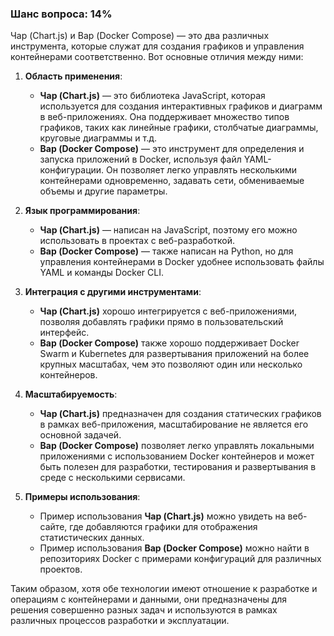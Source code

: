 ### Шанс вопроса: 14%

Чар (Chart.js) и Вар (Docker Compose) — это два различных инструмента, которые служат для создания графиков и управления контейнерами соответственно. Вот основные отличия между ними:

1. **Область применения**:
   - **Чар (Chart.js)** — это библиотека JavaScript, которая используется для создания интерактивных графиков и диаграмм в веб-приложениях. Она поддерживает множество типов графиков, таких как линейные графики, столбчатые диаграммы, круговые диаграммы и т.д.
   - **Вар (Docker Compose)** — это инструмент для определения и запуска приложений в Docker, используя файл YAML-конфигурации. Он позволяет легко управлять несколькими контейнерами одновременно, задавать сети, обмениваемые объемы и другие параметры.

2. **Язык программирования**:
   - **Чар (Chart.js)** — написан на JavaScript, поэтому его можно использовать в проектах с веб-разработкой.
   - **Вар (Docker Compose)** — также написан на Python, но для управления контейнерами в Docker удобнее использовать файлы YAML и команды Docker CLI.

3. **Интеграция с другими инструментами**:
   - **Чар (Chart.js)** хорошо интегрируется с веб-приложениями, позволяя добавлять графики прямо в пользовательский интерфейс.
   - **Вар (Docker Compose)** также хорошо поддерживает Docker Swarm и Kubernetes для развертывания приложений на более крупных масштабах, чем это позволяют один или несколько контейнеров.

4. **Масштабируемость**:
   - **Чар (Chart.js)** предназначен для создания статических графиков в рамках веб-приложения, масштабирование не является его основной задачей.
   - **Вар (Docker Compose)** позволяет легко управлять локальными приложениями с использованием Docker контейнеров и может быть полезен для разработки, тестирования и развертывания в среде с несколькими сервисами.

5. **Примеры использования**:
   - Пример использования **Чар (Chart.js)** можно увидеть на веб-сайте, где добавляются графики для отображения статистических данных.
   - Пример использования **Вар (Docker Compose)** можно найти в репозиториях Docker с примерами конфигураций для различных проектов.

Таким образом, хотя обе технологии имеют отношение к разработке и операциям с контейнерами и данными, они предназначены для решения совершенно разных задач и используются в рамках различных процессов разработки и эксплуатации.